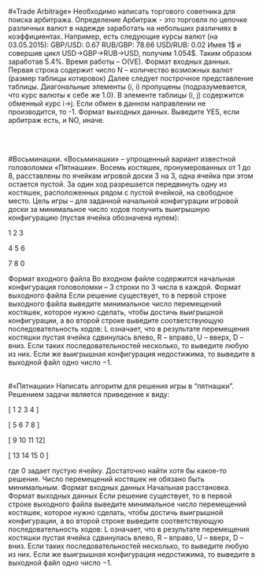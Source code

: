 #«Trade Arbitrage» 
Необходимо написать торгового советника для поиска арбитража. 
Определение
Арбитраж - это торговля по цепочке различных валют в надежде заработать на небольших различиях в коэффициентах. Например, есть следующие курсы валют (на 03.05.2015):
GBP/USD: 0.67
RUB/GBP: 78.66
USD/RUB: 0.02
Имея 1$ и совершив цикл USD->GBP->RUB->USD, получим 1.054$. Таким образом заработав 5.4%.
Время работы – O(VE).
Формат входных данных.
Первая строка содержит число N – количество возможных валют (размер таблицы котировок)
Далее следует построчное представление таблицы. Диагональные элементы (i, i) пропущены (подразумевается, что курс валюты к себе же 1.0).
В элементе таблицы (i, j) содержится обменный курс i->j.
Если обмен в данном направлении не производится, то -1.
Формат выходных данных.
Выведите YES, если арбитраж есть, и NO, иначе.

<br>
<br>

#Восьминашки. 
«Восьминашки» – упрощенный вариант известной головоломки «Пятнашки». Восемь костяшек, пронумерованных от 1 до 8, расставлены по ячейкам игровой доски 3 на 3, одна ячейка при этом остается пустой. За один ход разрешается передвинуть одну из костяшек, расположенных рядом с пустой ячейкой, на свободное место. Цель игры – для заданной начальной конфигурации игровой доски за минимальное число ходов получить выигрышную конфигурацию (пустая ячейка обозначена нулем):

1 2 3

4 5 6

7 8 0

Формат входного файла
Во входном файле содержится начальная конфигурация головоломки – 3 строки по 3 числа в каждой.
Формат выходного файла
Если решение существует, то в первой строке выходного файла выведите минимальное число перемещений костяшек, которое нужно сделать, чтобы достичь выигрышной конфигурации, а во второй строке выведите соответствующую последовательность ходов: L означает, что в результате перемещения костяшки пустая ячейка сдвинулась влево, R – вправо, U – вверх, D – вниз. Если таких последовательностей несколько, то выведите любую из них. Если же выигрышная конфигурация недостижима, то выведите в выходной файл одно число −1.
<br>
<br>

#«Пятнашки» 
Написать алгоритм для решения игры в “пятнашки”. Решением задачи является приведение к виду:

[ 1  2  3  4 ]

[ 5  6  7  8 ]

[ 9  10 11 12] 

[ 13 14 15 0 ]

где 0 задает пустую ячейку.
Достаточно найти хотя бы какое-то решение. Число перемещений костяшек не обязано быть минимальным.
Формат входных данных
Начальная расстановка.
Формат выходных данных
Если решение существует, то в первой строке выходного файла выведите минимальное число перемещений костяшек, которое нужно сделать, чтобы достичь выигрышной конфигурации, а во второй строке выведите соответствующую последовательность ходов: L означает, что в результате перемещения костяшки пустая ячейка сдвинулась влево, R – вправо, U – вверх, D – вниз. Если таких последовательностей несколько, то выведите любую из них. Если же выигрышная конфигурация недостижима, то выведите в выходной файл одно число −1.
